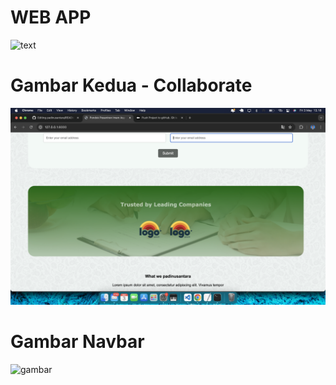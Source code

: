 # WEB APP

![text](https://github.com/hermantoXYZ/padinusantara/blob/main/images-web/vv1.png)


# Gambar Kedua - Collaborate
![text](https://github.com/hermantoXYZ/padinusantara/blob/main/images-web/vv2.png)


# Gambar Navbar 

![gambar](https://github.com/hermantoXYZ/padinusantara/blob/main/images-web/vv1.png)
